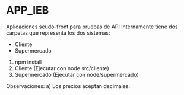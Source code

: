 # APP_IEB
Aplicaciones seudo-front para pruebas de API
Internamente tiene dos carpetas que representa los dos sistemas:
- Cliente  
- Supermercado

1) npm install
2) Cliente  (Ejecutar con node src/cliente)
3) Supermercado (Ejecutar con node/supermercado)

Observaciones:
a) Los precios aceptan decimales.





